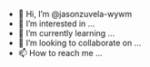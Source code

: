 - 👋 Hi, I’m @jasonzuvela-wywm
- 👀 I’m interested in ...
- 🌱 I’m currently learning ...
- 💞️ I’m looking to collaborate on ...
- 📫 How to reach me ...

<!---
jasonzuvela-wywm/jasonzuvela-wywm is a ✨ special ✨ repository because its `README.md` (this file) appears on your GitHub profile.
You can click the Preview link to take a look at your changes.
--->
